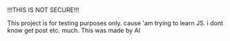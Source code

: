 !!!THIS IS NOT SECURE!!!

  This project is for testing purposes only.
cause 'am trying to learn JS.
i dont know get post etc. much.
This was made by AI
